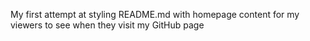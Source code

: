 My first attempt at styling README.md with homepage content for my viewers to see when they visit my GitHub page
